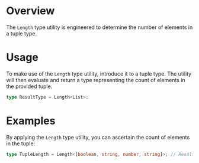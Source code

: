 # Overview

The `Length` type utility is engineered to determine the number of elements in a tuple type.

# Usage

To make use of the `Length` type utility, introduce it to a tuple type. The utility will then evaluate and return a type representing the count of elements in the provided tuple.

```typescript
type ResultType = Length<List>;
```

# Examples

By applying the `Length` type utility, you can ascertain the count of elements in the tuple:

```typescript
type TupleLength = Length<[boolean, string, number, string]>; // Result: 4
```
